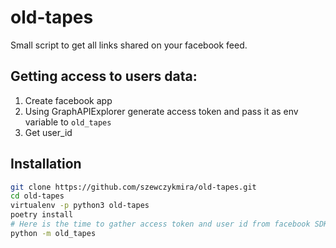 # old-tapes
Small script to get all links shared on your facebook feed.


## Getting access to users data:
1. Create facebook app
2. Using GraphAPIExplorer generate access token and pass it as env variable to `old_tapes` 
3. Get user_id


## Installation

```bash
git clone https://github.com/szewczykmira/old-tapes.git
cd old-tapes
virtualenv -p python3 old-tapes
poetry install
# Here is the time to gather access token and user id from facebook SDK
python -m old_tapes
```